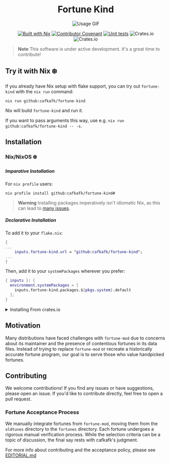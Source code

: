<!--
SPDX-FileCopyrightText: 2023 Christina Sørensen
SPDX-FileContributor: Christina Sørensen

SPDX-License-Identifier: CC-BY-NC-SA-4.0
-->

<div align="center">

# Fortune Kind

![Usage GIF](docs/images/demo.gif)

[![Built with Nix](https://img.shields.io/badge/Built_With-Nix-5277C3.svg?logo=nixos&labelColor=73C3D5)](https://nixos.org)
[![Contributor Covenant](https://img.shields.io/badge/Contributor%20Covenant-2.1-4baaaa.svg)](CODE_OF_CONDUCT.md)
[![Unit tests](https://github.com/eza-community/eza/actions/workflows/unit-tests.yml/badge.svg)](https://github.com/eza-community/eza/actions/workflows/unit-tests.yml)
![Crates.io](https://img.shields.io/crates/v/fortune-kind?link=https%3A%2F%2Fcrates.io%2Fcrates%2Feza)
![Crates.io](https://img.shields.io/crates/l/fortune-kind?link=https%3A%2F%2Fgithub.com%2Fcafkafk%2Feza%2Fblob%2Fmain%2FLICENCE)

</div>

> **Note** 
> This software is under active development. It's a great time to contribute!

## Try it with Nix ❄️

If you already have Nix setup with flake support, you can try out `fortune-kind` with the `nix run` command:

    nix run github:cafkafk/fortune-kind

Nix will build `fortune-kind` and run it.

If you want to pass arguments this way, use e.g. `nix run github:cafkafk/fortune-kind -- -s`.

## Installation

### Nix/NixOS ❄️

##### **Imparative Installation**

For `nix profile` users:

```shell
nix profile install github:cafkafk/fortune-kind#
```

> **Warning**
> Installing packages imperatively isn't idiomatic Nix, as this can lead to [many issues](https://stop-using-nix-env.privatevoid.net/).


##### **Declarative Installation**

To add it to your `flake.nix`:

```nix
{
...
    inputs.fortune-kind.url = "github:cafkafk/fortune-kind";
...
}
```

Then, add it to your `systemPackages` wherever you prefer:

```nix
{ inputs }: {
  environment.systemPackages = [
    inputs.fortune-kind.packages.${pkgs.system}.default
  ];
}
```

<details>
    <summary> Installing From crates.io </summary>

> **Important**
> Installing from crates.io won't set a `FORTUNE_DIR`

To install the crate:

```cargo install fortune-kind```

</details>

## Motivation

Many distributions have faced challenges with `fortune-mod` due to concerns
about its maintainer and the presence of contentious fortunes in its data
files. Instead of trying to replace `fortune-mod` or recreate a historically
accurate fortune program, our goal is to serve those who value handpicked fortunes.

## Contributing

We welcome contributions! If you find any issues or have suggestions, please
open an issue. If you'd like to contribute directly, feel free to open a pull
request.

### Fortune Acceptance Process

We manually integrate fortunes from `fortune-mod`, moving them from the
`oldtunes` directory to the `fortunes` directory. Each fortune undergoes a
rigorous manual verification process. While the selection criteria can be a
topic of discussion, the final say rests with cafkafk's judgment.

For more info about contributing and the acceptance policy, please see
[EDITORIAL.md](https://github.com/cafkafk/fortune-kind/blob/main/EDITORIAL.md)

